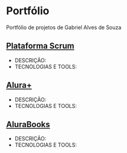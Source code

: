 # Portfólio
Portfólio de projetos de Gabriel Alves de Souza

## [Plataforma Scrum](https://github.com/Byte-Boost/Plataforma-Scrum)
- DESCRIÇÃO: 
- TECNOLOGIAS E TOOLS:

## [Alura+](https://github.com/gabriel15asouza/alura_devweb/tree/main/alura_flix)
- DESCRIÇÃO: 
- TECNOLOGIAS E TOOLS:

## [AluraBooks](https://github.com/gabriel15asouza/alura_devweb/tree/main/alura_books)
- DESCRIÇÃO: 
- TECNOLOGIAS E TOOLS:
